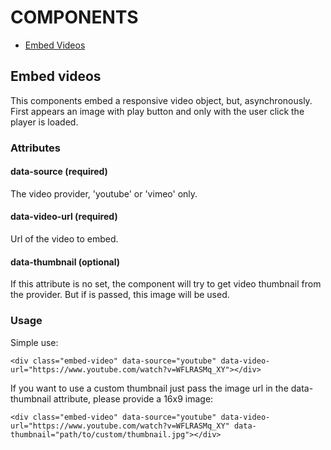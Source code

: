 # COMPONENTS
* [Embed Videos](#embed-videos)


## Embed videos
This components embed a responsive video object, but, asynchronously. First appears an image with play button and only with the user click the player is loaded.

### Attributes

#### data-source (required)
The video provider, 'youtube' or 'vimeo' only.

#### data-video-url (required)
Url of the video to embed.

#### data-thumbnail (optional)
If this attribute is no set, the component will try to get video thumbnail from the provider. But if is passed, this image will be used.

### Usage

Simple use:

```
<div class="embed-video" data-source="youtube" data-video-url="https://www.youtube.com/watch?v=WFLRASMq_XY"></div>
```

If you want to use a custom thumbnail just pass the image url in the data-thumbnail attribute, please provide a 16x9 image:

```
<div class="embed-video" data-source="youtube" data-video-url="https://www.youtube.com/watch?v=WFLRASMq_XY" data-thumbnail="path/to/custom/thumbnail.jpg"></div>
```